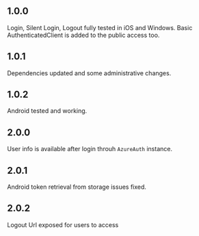 ## 1.0.0
Login, Silent Login, Logout fully tested in iOS and Windows. Basic AuthenticatedClient is added to the public access too.

## 1.0.1
Dependencies updated and some administrative changes.

## 1.0.2
Android tested and working.

## 2.0.0
User info is available after login throuh `AzureAuth` instance.

## 2.0.1
Android token retrieval from storage issues fixed.

## 2.0.2
Logout Url exposed for users to access